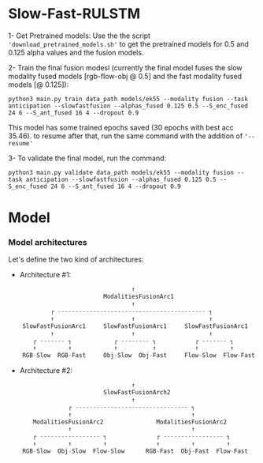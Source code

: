 # Slow-Fast-RULSTM

1- Get Pretrained models:
  Use the the script ```'download_pretrained_models.sh'``` to get the pretrained models for 0.5 and 0.125 alpha values and the fusion models.

2- Train the final fusion modesl (currently the final model fuses the slow modality fused models [rgb-flow-obj @ 0.5] and the fast modality fused models [@ 0.125]):

```
python3 main.py train data_path models/ek55 --modality fusion --task anticipation --slowfastfusion --alphas_fused 0.125 0.5 --S_enc_fused 24 6 --S_ant_fused 16 4 --dropout 0.9
```

This model has some trained epochs saved (30 epochs with best acc 35.46). to resume after that, run the same command with the addition of ```'--resume'```

3- To validate the final model, run the command:

```
python3 main.py validate data_path models/ek55 --modality fusion --task anticipation --slowfastfusion --alphas_fused 0.125 0.5 --S_enc_fused 24 6 --S_ant_fused 16 4 --dropout 0.9
```

# Model
### Model architectures

Let's define the two kind of architectures:

* Architecture #1:
```python
                                   ↑
                           ModalitiesFusionArc1
                                   ↑
            ┌ ------------------------------------------ ┐
            ↑                      ↑                     ↑
    SlowFastFusionArc1     SlowFastFusionArc1     SlowFastFusionArc1
            ↑                      ↑                     ↑
       ┌ ------- ┐            ┌ -------- ┐           ┌ ------- ┐
       ↑         ↑            ↑          ↑           ↑         ↑   
    RGB-Slow  RGB-Fast     Obj-Slow  Obj-Fast     Flow-Slow  Flow-Fast
```

* Architecture #2:
```python
                                   ↑
                           SlowFastFusionArch2
                                   ↑
                 ┌ -------------------------------- ┐
                 ↑                                  ↑
       ModalitiesFusionArc2               ModalitiesFusionArc2
                 ↑                                  ↑
       ┌ ----------------- ┐              ┌ ----------------- ┐
       ↑         ↑         ↑              ↑         ↑         ↑
    RGB-Slow  Obj-Slow  Flow-Slow      RGB-Fast  Obj-Fast  Flow-Fast
```
